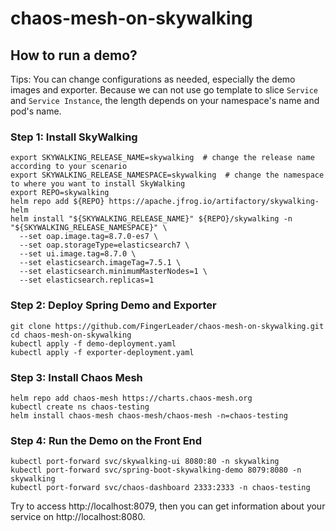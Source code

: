 # chaos-mesh-on-skywalking

## How to run a demo?

Tips: You can change configurations as needed, especially the demo images and exporter. Because we can not use go template to slice `Service` and `Service Instance`,  the length depends on your namespace's name and  pod's name.

### Step 1: Install SkyWalking

```
export SKYWALKING_RELEASE_NAME=skywalking  # change the release name according to your scenario
export SKYWALKING_RELEASE_NAMESPACE=skywalking  # change the namespace to where you want to install SkyWalking
export REPO=skywalking
helm repo add ${REPO} https://apache.jfrog.io/artifactory/skywalking-helm 
helm install "${SKYWALKING_RELEASE_NAME}" ${REPO}/skywalking -n "${SKYWALKING_RELEASE_NAMESPACE}" \
  --set oap.image.tag=8.7.0-es7 \
  --set oap.storageType=elasticsearch7 \
  --set ui.image.tag=8.7.0 \
  --set elasticsearch.imageTag=7.5.1 \
  --set elasticsearch.minimumMasterNodes=1 \
  --set elasticsearch.replicas=1

```

### Step 2: Deploy Spring Demo and Exporter

```
git clone https://github.com/FingerLeader/chaos-mesh-on-skywalking.git
cd chaos-mesh-on-skywalking
kubectl apply -f demo-deployment.yaml
kubectl apply -f exporter-deployment.yaml
```

 ### Step 3: Install Chaos Mesh

```
helm repo add chaos-mesh https://charts.chaos-mesh.org
kubectl create ns chaos-testing
helm install chaos-mesh chaos-mesh/chaos-mesh -n=chaos-testing 
```

### Step 4: Run the Demo on the Front End

```
kubectl port-forward svc/skywalking-ui 8080:80 -n skywalking
kubectl port-forward svc/spring-boot-skywalking-demo 8079:8080 -n skywalking
kubectl port-forward svc/chaos-dashboard 2333:2333 -n chaos-testing
```

Try to access http://localhost:8079, then you can get information about your service on http://localhost:8080.

